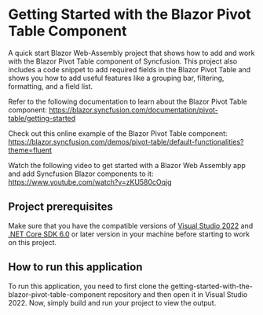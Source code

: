 # Getting Started with the Blazor Pivot Table Component 

A quick start Blazor Web-Assembly project that shows how to add and work with the Blazor Pivot Table component of Syncfusion. This project also includes a code snippet to add required fields in the Blazor Pivot Table and shows you how to add useful features like a grouping bar, filtering, formatting, and a field list.

Refer to the following documentation to learn about the Blazor Pivot Table component: https://blazor.syncfusion.com/documentation/pivot-table/getting-started

Check out this online example of the Blazor Pivot Table component: https://blazor.syncfusion.com/demos/pivot-table/default-functionalities?theme=fluent

Watch the following video to get started with a Blazor Web Assembly app and add Syncfusion Blazor components to it: https://www.youtube.com/watch?v=zKU580cOqjg

## Project prerequisites

Make sure that you have the compatible versions of [Visual Studio 2022](https://visualstudio.microsoft.com/downloads/ ) and [.NET Core SDK 6.0](https://dotnet.microsoft.com/en-us/download/dotnet/6.0) or later version in your machine before starting to work on this project.

## How to run this application

To run this application, you need to first clone the getting-started-with-the-blazor-pivot-table-component repository and then open it in Visual Studio 2022. Now, simply build and run your project to view the output.
